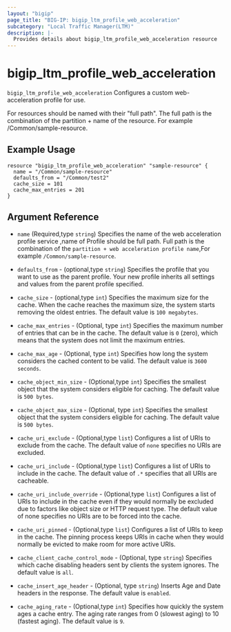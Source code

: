 ```yaml
---
layout: "bigip"
page_title: "BIG-IP: bigip_ltm_profile_web_acceleration"
subcategory: "Local Traffic Manager(LTM)"
description: |-
  Provides details about bigip_ltm_profile_web_acceleration resource
---
```


# bigip\_ltm\_profile_web_acceleration

`bigip_ltm_profile_web_acceleration` Configures a custom web-acceleration profile for use.

For resources should be named with their "full path". The full path is the combination of the partition + name of the resource. For example /Common/sample-resource.

## Example Usage


```hcl
resource "bigip_ltm_profile_web_acceleration" "sample-resource" {
  name = "/Common/sample-resource"
  defaults_from = "/Common/test2"
  cache_size = 101
  cache_max_entries = 201
}
```      

## Argument Reference

* `name` (Required,type `string`) Specifies the name of the web acceleration profile service ,name of Profile should be full path. Full path is the combination of the `partition + web acceleration profile name`,For example `/Common/sample-resource`.

* `defaults_from` - (optional,type `string`) Specifies the profile that you want to use as the parent profile. Your new profile inherits all settings and values from the parent profile specified.

* `cache_size` - (optional,type `int`) 	Specifies the maximum size for the cache. When the cache reaches the maximum size, the system starts removing the oldest entries. The default value is `100 megabytes`.

* `cache_max_entries` - (Optional, type `int`) Specifies the maximum number of entries that can be in the cache. The default value is `0` (zero), which means that the system does not limit the maximum entries.

* `cache_max_age` - (Optional, type `int`) Specifies how long the system considers the cached content to be valid. The default value is `3600 seconds`.

* `cache_object_min_size` - (Optional,type `int`) Specifies the smallest object that the system considers eligible for caching. The default value is `500 bytes`.

* `cache_object_max_size` - (Optional, type `int`) Specifies the smallest object that the system considers eligible for caching. The default value is `500 bytes`.

* `cache_uri_exclude` - (Optional,type `list`) Configures a list of URIs to exclude from the cache. The default value of `none` specifies no URIs are excluded.

* `cache_uri_include` - (Optional,type `list`) Configures a list of URIs to include in the cache. The default value of `.*` specifies that all URIs are cacheable.

* `cache_uri_include_override` - (Optional,type `list`) Configures a list of URIs to include in the cache even if they would normally be excluded due to factors like object size or HTTP request type. The default value of none specifies no URIs are to be forced into the cache.

* `cache_uri_pinned` - (Optional,type `list`) Configures a list of URIs to keep in the cache. The pinning process keeps URIs in cache when they would normally be evicted to make room for more active URIs.

* `cache_client_cache_control_mode` - (Optional, type `string`) Specifies which cache disabling headers sent by clients the system ignores. The default value is `all`.

* `cache_insert_age_header` - (Optional, type `string`) Inserts Age and Date headers in the response. The default value is `enabled`.

* `cache_aging_rate` - (Optional,type `int`) Specifies how quickly the system ages a cache entry. The aging rate ranges from 0 (slowest aging) to 10 (fastest aging). The default value is `9`.
